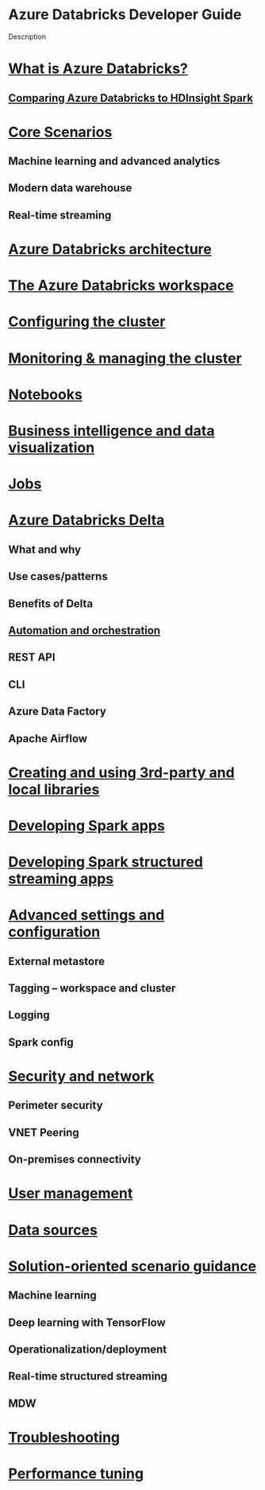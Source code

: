 # Azure Databricks Developer Guide

Description

# [What is Azure Databricks?](./overview/README.md)

## [Comparing Azure Databricks to HDInsight Spark](./overview/compare-to-hdinsight-spark.md)

# [Core Scenarios](./core-scenarios/README.md)

## Machine learning and advanced analytics

## Modern data warehouse

## Real-time streaming

# [Azure Databricks architecture](./architecture/README.md)

# [The Azure Databricks workspace](./workspace/workspace-overview.md)

# [Configuring the cluster](./configuration/README.md)

# [Monitoring & managing the cluster](./monitoring-managing/README.md)

# [Notebooks](./notebooks/README.md)

# [Business intelligence and data visualization](./business-intelligence-datavis/overview.md)

# [Jobs](./jobs/README.md)

# [Azure Databricks Delta](./delta/README.md)

## What and why

## Use cases/patterns

## Benefits of Delta

## [Automation and orchestration](./automation-orchestration/README.md)

## REST API

## CLI

## Azure Data Factory

## Apache Airflow

# [Creating and using 3rd-party and local libraries](./libraries/README.md)

# [Developing Spark apps](./spark-apps/README.md)

# [Developing Spark structured streaming apps](./structured-streaming/README.md)

# [Advanced settings and configuration](./advanced-settings-config/README.md)

## External metastore

## Tagging – workspace and cluster

## Logging

## Spark config

# [Security and network](./security-network/README.md)

## Perimeter security

## VNET Peering

## On-premises connectivity

# [User management](./user-management/README.md)

# [Data sources](./data-sources/README.md)

# [Solution-oriented scenario guidance](./solution-oriented-scenarios/README.md)

## Machine learning

## Deep learning with TensorFlow

## Operationalization/deployment

## Real-time structured streaming

## MDW

# [Troubleshooting](./troubleshooting/README.md)

# [Performance tuning](./performance-tuning/README.md)
